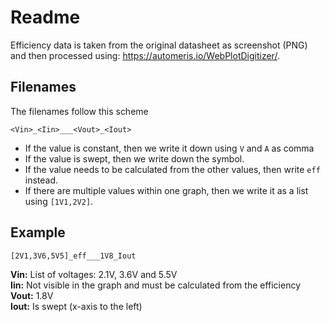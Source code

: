 ﻿# Readme
Efficiency data is taken from the original datasheet as screenshot (PNG) and then processed using:
https://automeris.io/WebPlotDigitizer/.

## Filenames
The filenames follow this scheme

    <Vin>_<Iin>___<Vout>_<Iout>

- If the value is constant, then we write it down using `V` and `A` as comma
- If the value is swept, then we write down the symbol.
- If the value needs to be calculated from the other values, then write `eff` instead.
- If there are multiple values within one graph, then we write it as a list using `[1V1,2V2]`.


## Example
    [2V1,3V6,5V5]_eff___1V8_Iout

**Vin:** List of voltages: 2.1V, 3.6V and 5.5V  
**Iin:** Not visible in the graph and must be calculated from the efficiency  
**Vout:** 1.8V  
**Iout:** Is swept (x-axis to the left)


